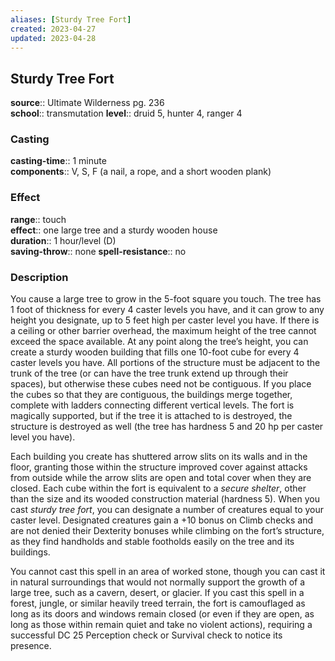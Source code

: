 ```yaml
---
aliases: [Sturdy Tree Fort]
created: 2023-04-27
updated: 2023-04-28
---
```


## Sturdy Tree Fort

**source**:: Ultimate Wilderness pg. 236  
**school**:: transmutation
**level**:: druid 5, hunter 4, ranger 4

### Casting

**casting-time**:: 1 minute  
**components**:: V, S, F (a nail, a rope, and a short wooden plank)

### Effect

**range**:: touch  
**effect**:: one large tree and a sturdy wooden house  
**duration**:: 1 hour/level (D)  
**saving-throw**:: none
**spell-resistance**:: no

### Description

You cause a large tree to grow in the 5-foot square you touch. The tree has 1 foot of thickness for every 4 caster levels you have, and it can grow to any height you designate, up to 5 feet high per caster level you have. If there is a ceiling or other barrier overhead, the maximum height of the tree cannot exceed the space available. At any point along the tree’s height, you can create a sturdy wooden building that fills one 10-foot cube for every 4 caster levels you have. All portions of the structure must be adjacent to the trunk of the tree (or can have the tree trunk extend up through their spaces), but otherwise these cubes need not be contiguous. If you place the cubes so that they are contiguous, the buildings merge together, complete with ladders connecting different vertical levels. The fort is magically supported, but if the tree it is attached to is destroyed, the structure is destroyed as well (the tree has hardness 5 and 20 hp per caster level you have).  
  
Each building you create has shuttered arrow slits on its walls and in the floor, granting those within the structure improved cover against attacks from outside while the arrow slits are open and total cover when they are closed. Each cube within the fort is equivalent to a *secure shelter*, other than the size and its wooded construction material (hardness 5). When you cast *sturdy tree fort*, you can designate a number of creatures equal to your caster level. Designated creatures gain a +10 bonus on Climb checks and are not denied their Dexterity bonuses while climbing on the fort’s structure, as they find handholds and stable footholds easily on the tree and its buildings.  
  
You cannot cast this spell in an area of worked stone, though you can cast it in natural surroundings that would not normally support the growth of a large tree, such as a cavern, desert, or glacier. If you cast this spell in a forest, jungle, or similar heavily treed terrain, the fort is camouflaged as long as its doors and windows remain closed (or even if they are open, as long as those within remain quiet and take no violent actions), requiring a successful DC 25 Perception check or Survival check to notice its presence.

